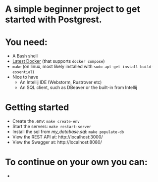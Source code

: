 # A simple beginner project to get started with Postgrest.

# You need:

- A Bash shell
- [Latest Docker](https://docs.docker.com/get-docker/) (that supports `docker compose`)
- `make` (on linux, most likely installed with `sudo apt-get install build-essential`)
- Nice to have
    - An Intellij IDE (Webstorm, Rustrover etc)
    - An SQL client, such as DBeaver or the built-in from Intellij

# Getting started

- Create the .env: `make create-env`
- Start the servers: `make restart-server`
- Install the sql from _my_database.sql_: `make populate-db`
- View the REST API at: http://localhost:3000/
- View the Swagger at: http://localhost:8080/

# To continue on your own you can:

- 
